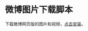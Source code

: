 ﻿# 微博图片下载脚本
下载微博网页版的图片和视频，[点击安装](https://raw.githubusercontent.com/mdstm/weibo/main/weibo.user.js)。
